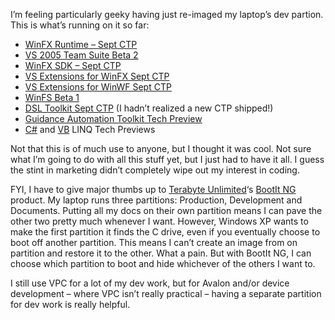 I’m feeling particularly geeky having just re-imaged my laptop’s dev
partion. This is what’s running on it so far:

-   [WinFX Runtime – Sept
    CTP](http://www.microsoft.com/downloads/details.aspx?FamilyId=FFD636F0-86E9-41E8-9E1C-100A4CC4888F&displaylang=en)
-   [VS 2005 Team Suite Beta
    2](http://lab.msdn.microsoft.com/vs2005/get/default.aspx#vsts)
-   [WinFX SDK – Sept
    CTP](http://www.microsoft.com/downloads/details.aspx?FamilyId=C20CC6C8-1F4E-4A5C-BC79-C2FE9ABE69AA&displaylang=en)
-   [VS Extensions for WinFX Sept
    CTP](http://www.microsoft.com/downloads/details.aspx?FamilyId=EDE1A645-2A53-42E1-8482-3BF1FADADE06&displaylang=en)
-   [VS Extensions for WinWF Sept
    CTP](http://www.microsoft.com/downloads/details.aspx?familyid=7096d039-2638-4f63-8654-d2e5d98fa417&displaylang=en)
-   [WinFS Beta 1](http://msdn.microsoft.com/data/WinFS/)
-   [DSL Toolkit Sept
    CTP](http://www.microsoft.com/downloads/details.aspx?FamilyId=57A14CC6-C084-48DD-B401-1845013BF834&displaylang=en)
    (I hadn’t realized a new CTP shipped!)
-   [Guidance Automation Toolkit Tech
    Preview](http://lab.msdn.microsoft.com/teamsystem/workshop/gat/download.aspx)
-   [C\#](http://download.microsoft.com/download/4/7/0/4703eba2-78c4-4b09-8912-69f6c38d3a56/LINQ%20Preview.msi)
    and
    [VB](http://download.microsoft.com/download/F/5/1/F5126EC6-B8EC-440A-852B-7A661D70D637/LINQ%20VB%20(Beta%202)%20Preview.msi)
    LINQ Tech Previews

Not that this is of much use to anyone, but I thought it was cool. Not
sure what I’m going to do with all this stuff yet, but I just had to
have it all. I guess the stint in marketing didn’t completely wipe out
my interest in coding.

FYI, I have to give major thumbs up to [Terabyte
Unlimited](http://www.terabyteunlimited.com/)‘s [BootIt
NG](http://www.terabyteunlimited.com/bootitng.html) product. My laptop
runs three partitions: Production, Development and Documents. Putting
all my docs on their own partition means I can pave the other two pretty
much whenever I want. However, Windows XP wants to make the first
partition it finds the C drive, even if you eventually choose to boot
off another partition. This means I can’t create an image from on
partition and restore it to the other. What a pain. But with BootIt NG,
I can choose which partition to boot and hide whichever of the others I
want to.

I still use VPC for a lot of my dev work, but for Avalon and/or device
development – where VPC isn’t really practical – having a separate
partition for dev work is really helpful.
